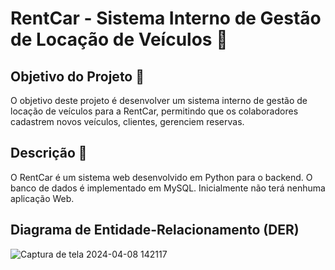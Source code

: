 # RentCar - Sistema Interno de Gestão de Locação de Veículos 🚗

## Objetivo do Projeto 💼
O objetivo deste projeto é desenvolver um sistema interno de gestão de locação de veículos para a RentCar, permitindo que os colaboradores cadastrem novos veículos, clientes, gerenciem reservas.

## Descrição 🤖
O RentCar é um sistema web desenvolvido em Python para o backend. O banco de dados é implementado em MySQL. Inicialmente não terá nenhuma aplicação Web. 

## Diagrama de Entidade-Relacionamento (DER)
![Captura de tela 2024-04-08 142117](https://github.com/HenriqueCorsi/RentCar/assets/106001465/4287e43b-65c4-4774-94f3-e62e53cab08d)




